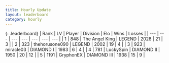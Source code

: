 ```yaml
---
title: Hourly Update
layout: leaderboard
category: hourly
---
```


{: .leaderboard}
| Rank | LV | Player | Division | Elo | Wins | Losses |
| --- | --- | --- | --- | --- | --- | --- |
| <span data-change="0">1</span> | 848 | <span title="ID: 547162">The Angel King</span> | LEGEND | <span data-change="0">2028</span> | <span data-change="0">21</span> | <span data-change="0">3</span> |
| <span data-change="0">2</span> | 323 | <span title="ID: 426820">thehorusone090</span> | LEGEND | <span data-change="0">2002</span> | <span data-change="0">19</span> | <span data-change="0">4</span> |
| <span data-change="0">3</span> | 923 | <span title="ID: 416373">miracle03</span> | DIAMOND I | <span data-change="6">1983</span> | <span data-change="1">6</span> | <span data-change="0">4</span> |
| <span data-change="0">4</span> | 781 | <span title="ID: 498412">LuckySpin</span> | DIAMOND II | <span data-change="0">1950</span> | <span data-change="0">20</span> | <span data-change="0">12</span> |
| <span data-change="0">5</span> | 1191 | <span title="ID: 315148">GryphonEX</span> | DIAMOND III | <span data-change="0">1938</span> | <span data-change="0">15</span> | <span data-change="0">9</span> |